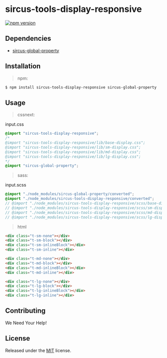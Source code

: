 # sircus-tools-display-responsive

[![npm version](https://img.shields.io/npm/v/sircus-tools-display-responsive.svg?style=flat)](https://www.npmjs.com/package/sircus-tools-display-responsive)

## Dependencies
- [sircus-global-property](https://github.com/sircus/global-property)


## Installation

> npm:

```bash
$ npm install sircus-tools-display-responsive sircus-global-property
```

## Usage

> cssnext:

input.css
```css
@import "sircus-tools-display-responsive";
/*
@import "sircus-tools-display-responsive/lib/base-display.css";
@import "sircus-tools-display-responsive/lib/sm-display.css";
@import "sircus-tools-display-responsive/lib/md-display.css";
@import "sircus-tools-display-responsive/lib/lg-display.css";
*/
@import "sircus-global-property";
```

> sass:

input.scss
```scss
@import "./node_modules/sircus-global-property/converted";
@import "./node_modules/sircus-tools-display-responsive/converted";
// @import "./node_modules/sircus-tools-display-responsive/scss/base-display";
// @import "./node_modules/sircus-tools-display-responsive/scss/sm-display";
// @import "./node_modules/sircus-tools-display-responsive/scss/md-display";
// @import "./node_modules/sircus-tools-display-responsive/scss/lg-display";
```


> html

```html
<div class="t-sm-none"></div>
<div class="t-sm-block"></div>
<div class="t-sm-inlineBlock"></div>
<div class="t-sm-inline"></div>

<div class="t-md-none"></div>
<div class="t-md-block"></div>
<div class="t-md-inlineBlock"></div>
<div class="t-md-inline"></div>

<div class="t-lg-none"></div>
<div class="t-lg-block"></div>
<div class="t-lg-inlineBlock"></div>
<div class="t-lg-inline"></div>
```


## Contributing

We Need Your Help!


## License
Released under the [MIT](https://github.com/sircus/license/blob/master/LICENSE) license.
